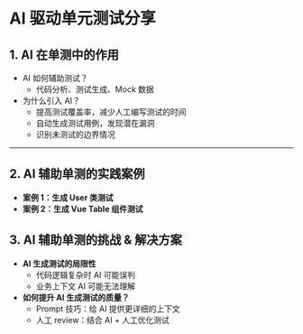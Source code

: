 # **AI 驱动单元测试分享**

## **1. AI 在单测中的作用**
- AI 如何辅助测试？
  - 代码分析、测试生成、Mock 数据
- 为什么引入 AI？
  - 提高测试覆盖率，减少人工编写测试的时间
  - 自动生成测试用例，发现潜在漏洞
  - 识别未测试的边界情况

---

## **2. AI 辅助单测的实践案例**
- **案例 1：生成 User 类测试**
- **案例 2：生成 Vue Table 组件测试**


## **3. AI 辅助单测的挑战 & 解决方案**
- **AI 生成测试的局限性**
  - 代码逻辑复杂时 AI 可能误判
  - 业务上下文 AI 可能无法理解
- **如何提升 AI 生成测试的质量？**
  - Prompt 技巧：给 AI 提供更详细的上下文
  - 人工 review：结合 AI + 人工优化测试


<!-- 
Stmts: 语句覆盖率
Branch: 分支覆盖率
Funcs: 函数覆盖率
Lines: 行覆盖率
Uncovered Line #s: 未覆盖的代码行数
 -->
